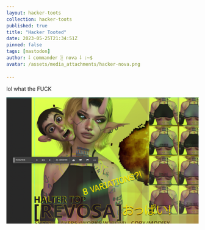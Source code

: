 ```yaml
---
layout: hacker-toots
collection: hacker-toots
published: true
title: "Hacker Tooted"
date: 2023-05-25T21:34:51Z
pinned: false
tags: [mastodon]
author: ⸸ commander ░ nova ⸸ :~$
avatar: /assets/media_attachments/hacker-nova.png

---
```


<p>lol what the FUCK</p>

![media](/assets/media_attachments/files/110/431/468/808/875/858/original/eb65e1f887a4ea68.png)
